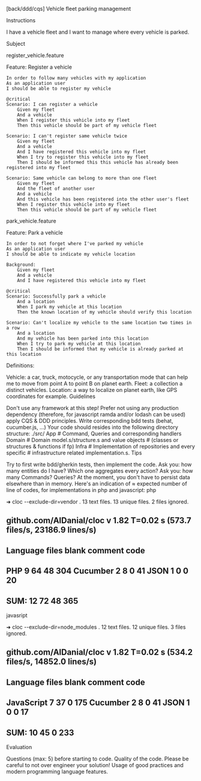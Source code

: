 [back/ddd/cqs] Vehicle fleet parking management

Instructions

I have a vehicle fleet and I want to manage where every vehicle is parked.

Subject

register_vehicle.feature

Feature: Register a vehicle

    In order to follow many vehicles with my application
    As an application user
    I should be able to register my vehicle

    @critical
    Scenario: I can register a vehicle
        Given my fleet
        And a vehicle
        When I register this vehicle into my fleet
        Then this vehicle should be part of my vehicle fleet

    Scenario: I can't register same vehicle twice
        Given my fleet
        And a vehicle
        And I have registered this vehicle into my fleet
        When I try to register this vehicle into my fleet
        Then I should be informed this this vehicle has already been registered into my fleet

    Scenario: Same vehicle can belong to more than one fleet
        Given my fleet
        And the fleet of another user
        And a vehicle
        And this vehicle has been registered into the other user's fleet
        When I register this vehicle into my fleet
        Then this vehicle should be part of my vehicle fleet
park_vehicle.feature

Feature: Park a vehicle

    In order to not forget where I've parked my vehicle
    As an application user
    I should be able to indicate my vehicle location

    Background:
        Given my fleet
        And a vehicle
        And I have registered this vehicle into my fleet

    @critical
    Scenario: Successfully park a vehicle
        And a location
        When I park my vehicle at this location
        Then the known location of my vehicle should verify this location

    Scenario: Can't localize my vehicle to the same location two times in a row
        And a location
        And my vehicle has been parked into this location
        When I try to park my vehicle at this location
        Then I should be informed that my vehicle is already parked at this location
Definitions:

Vehicle: a car, truck, motocycle, or any transportation mode that can help me to move from point A to point B on planet earth.
Fleet: a collection a distinct vehicles.
Location: a way to localize on planet earth, like GPS coordinates for example.
Guidelines

Don't use any framework at this step!
Prefer not using any production dependency (therefore, for javascript ramda and/or lodash can be used)
apply CQS & DDD principles.
Write corresponding bdd tests (behat, cucumber.js, ...)
Your code should resides into the following directory structure:
./src/
   App    # Command, Queries and corresponding handlers
   Domain # Domain model.s/structure.s and value objects
          # (classes or structures & functions if fp)
   Infra  # Implementation of repositories and every specific
          # infrastructure related implementation.s.
Tips

Try to first write bdd/gherkin tests, then implement the code.
Ask you: how many entities do I have? Which one aggregates every action?
Ask you: how many Commands? Queries?
At the moment, you don't have to persist data elsewhere than in memory.
Here's an indication of ≈ expected number of line of codes, for implementations in php and javascript:
php

➜ cloc --exclude-dir=vendor .
      13 text files.
      13 unique files.
       2 files ignored.

github.com/AlDanial/cloc v 1.82  T=0.02 s (573.7 files/s, 23186.9 lines/s)
-------------------------------------------------------------------------------
Language                     files          blank        comment           code
-------------------------------------------------------------------------------
PHP                              9             64             48            304
Cucumber                         2              8              0             41
JSON                             1              0              0             20
-------------------------------------------------------------------------------
SUM:                            12             72             48            365
-------------------------------------------------------------------------------
javasript

➜ cloc --exclude-dir=node_modules .
      12 text files.
      12 unique files.
       3 files ignored.

github.com/AlDanial/cloc v 1.82  T=0.02 s (534.2 files/s, 14852.0 lines/s)
-------------------------------------------------------------------------------
Language                     files          blank        comment           code
-------------------------------------------------------------------------------
JavaScript                       7             37              0            175
Cucumber                         2              8              0             41
JSON                             1              0              0             17
-------------------------------------------------------------------------------
SUM:                            10             45              0            233
-------------------------------------------------------------------------------
Evaluation

Questions (max: 5) before starting to code.
Quality of the code.
Please be careful to not over engineer your solution!
Usage of good practices and modern programming language features.
